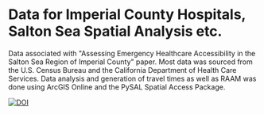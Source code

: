 # Data for Imperial County Hospitals, Salton Sea Spatial Analysis etc.
Data associated with "Assessing Emergency Healthcare Accessibility in the Salton Sea Region of Imperial County" paper. Most data was sourced from the U.S. Census Bureau and the California Department of Health Care Services. Data analysis and generation of travel times as well as RAAM was done using ArcGIS Online and the PySAL Spatial Access Package.  

[![DOI](https://zenodo.org/badge/343287637.svg)](https://zenodo.org/badge/latestdoi/343287637)
